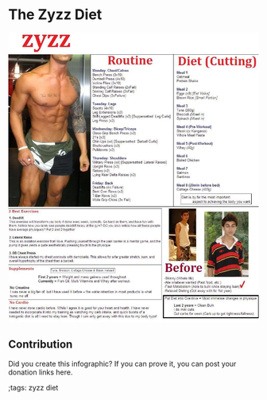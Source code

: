 # The Zyzz Diet

![](fitpics/zyzz-diet.webp)

## Contribution

Did you create this infographic? If you can prove it, you can post your donation links here. 

;tags: zyzz diet
